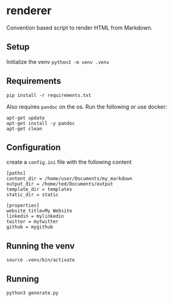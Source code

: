 # renderer
Convention based script to render HTML from Markdown.

## Setup
Initialize the venv
`python3 -m venv .venv`

## Requirements
`pip install -r requirements.txt`

Also requires `pandoc` on the os. Run the following or use docker:

```
apt-get update
apt-get install -y pandoc 
apt-get clean
```

## Configuration
create a `config.ini` file with the following content

```
[paths]
content_dir = /home/user/Documents/my_markdown
output_dir = /home/ted/Documents/output
template_dir = templates
static_dir = static

[properties]
website_title=My Website
linkedin = mylinkedin
twitter = mytwitter
github = mygithub

```

## Running the venv
`source .venv/bin/activate`

## Running
`python3 generate.py`
